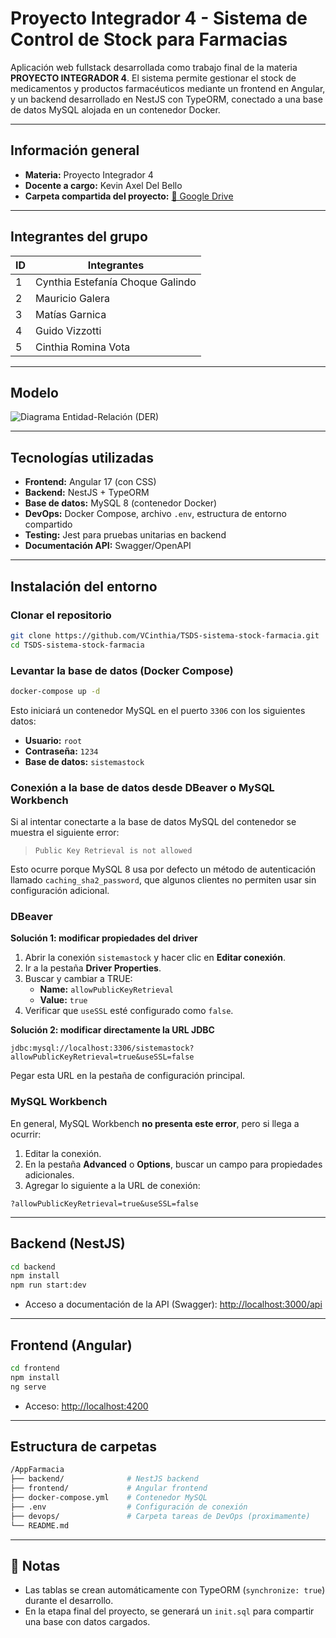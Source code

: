 # Proyecto Integrador 4 - Sistema de Control de Stock para Farmacias

Aplicación web fullstack desarrollada como trabajo final de la materia **PROYECTO INTEGRADOR 4**. El sistema permite gestionar el stock de medicamentos y productos farmacéuticos mediante un frontend en Angular, y un backend desarrollado en NestJS con TypeORM, conectado a una base de datos MySQL alojada en un contenedor Docker.

---

## Información general

- **Materia:** Proyecto Integrador 4
- **Docente a cargo:** Kevin Axel Del Bello
- **Carpeta compartida del proyecto:**  [📂 Google Drive](https://drive.google.com/drive/folders/1E7ZeRBLJgHsfDp4LDoEnnME4aTKc1KbO?hl=es)


---

## Integrantes del grupo

| ID | Integrantes |
| -- | -----------------|
| 1  | Cynthia Estefanía Choque Galindo |
| 2  | Mauricio Galera |
| 3  | Matías Garnica |
| 4  | Guido Vizzotti |
| 5  | Cinthia Romina Vota |

---

## Modelo

![Diagrama Entidad-Relación (DER)](https://github.com/user-attachments/assets/7f14d762-bd48-4098-bdac-c8e24f5a9fd8)

---

## Tecnologías utilizadas

- **Frontend:** Angular 17 (con CSS)
- **Backend:** NestJS + TypeORM
- **Base de datos:** MySQL 8 (contenedor Docker)
- **DevOps:** Docker Compose, archivo `.env`, estructura de entorno compartido
- **Testing:** Jest para pruebas unitarias en backend
- **Documentación API:** Swagger/OpenAPI

---

## Instalación del entorno

### Clonar el repositorio

```bash
git clone https://github.com/VCinthia/TSDS-sistema-stock-farmacia.git
cd TSDS-sistema-stock-farmacia
```

### Levantar la base de datos (Docker Compose)

```bash
docker-compose up -d
```

Esto iniciará un contenedor MySQL en el puerto `3306` con los siguientes datos:

- **Usuario:** `root`
- **Contraseña:** `1234`
- **Base de datos:** `sistemastock`


### Conexión a la base de datos desde DBeaver o MySQL Workbench

Si al intentar conectarte a la base de datos MySQL del contenedor se muestra el siguiente error:

> `Public Key Retrieval is not allowed`

Esto ocurre porque MySQL 8 usa por defecto un método de autenticación llamado `caching_sha2_password`, que algunos clientes no permiten usar sin configuración adicional.


### DBeaver

**Solución 1: modificar propiedades del driver**

1. Abrir la conexión `sistemastock` y hacer clic en **Editar conexión**.
2. Ir a la pestaña **Driver Properties**.
3. Buscar y cambiar a TRUE:
   - **Name:** `allowPublicKeyRetrieval`
   - **Value:** `true`
4. Verificar que `useSSL` esté configurado como `false`.

**Solución 2: modificar directamente la URL JDBC**

```
jdbc:mysql://localhost:3306/sistemastock?allowPublicKeyRetrieval=true&useSSL=false
```

Pegar esta URL en la pestaña de configuración principal.


### MySQL Workbench

En general, MySQL Workbench **no presenta este error**, pero si llega a ocurrir:

1. Editar la conexión.
2. En la pestaña **Advanced** o **Options**, buscar un campo para propiedades adicionales.
3. Agregar lo siguiente a la URL de conexión:

```
?allowPublicKeyRetrieval=true&useSSL=false
```

---

## Backend (NestJS)

```bash
cd backend
npm install
npm run start:dev
```

- Acceso a documentación de la API (Swagger):  [http://localhost:3000/api](http://localhost:3000/api)

---

## Frontend (Angular)

```bash
cd frontend
npm install
ng serve
```

- Acceso:  [http://localhost:4200](http://localhost:4200)

---

## Estructura de carpetas

```bash
/AppFarmacia
├── backend/              # NestJS backend
├── frontend/             # Angular frontend
├── docker-compose.yml    # Contenedor MySQL
├── .env                  # Configuración de conexión
├── devops/               # Carpeta tareas de DevOps (proximamente)
└── README.md
```

---

## 📌 Notas

- Las tablas se crean automáticamente con TypeORM (`synchronize: true`) durante el desarrollo.
- En la etapa final del proyecto, se generará un `init.sql` para compartir una base con datos cargados.
